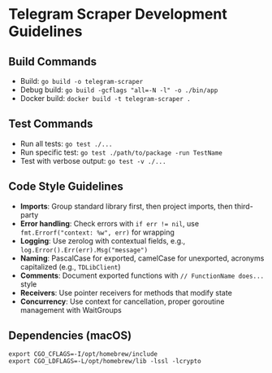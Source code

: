 # Telegram Scraper Development Guidelines

## Build Commands
- Build: `go build -o telegram-scraper`
- Debug build: `go build -gcflags "all=-N -l" -o ./bin/app`
- Docker build: `docker build -t telegram-scraper .`

## Test Commands
- Run all tests: `go test ./...`
- Run specific test: `go test ./path/to/package -run TestName`
- Test with verbose output: `go test -v ./...`

## Code Style Guidelines
- **Imports**: Group standard library first, then project imports, then third-party
- **Error handling**: Check errors with `if err != nil`, use `fmt.Errorf("context: %w", err)` for wrapping
- **Logging**: Use zerolog with contextual fields, e.g., `log.Error().Err(err).Msg("message")`
- **Naming**: PascalCase for exported, camelCase for unexported, acronyms capitalized (e.g., `TDLibClient`)
- **Comments**: Document exported functions with `// FunctionName does...` style
- **Receivers**: Use pointer receivers for methods that modify state
- **Concurrency**: Use context for cancellation, proper goroutine management with WaitGroups

## Dependencies (macOS)
```
export CGO_CFLAGS=-I/opt/homebrew/include
export CGO_LDFLAGS=-L/opt/homebrew/lib -lssl -lcrypto
```